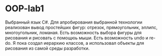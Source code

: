 # OOP-lab1
Выбранный язык C#.
Для апробирования выбранной технологии реализован вывод простейших фигур: отрезок, прямоугольник, эллипс, многоугольник, ломаная. Есть возможность выбора фигуры для рисования и рисовать с помощюь мыши. Есть возможность undo и re-do.
Я пока создал иерархию классов, а использовал объекты для рисования из самой среды разработки.
